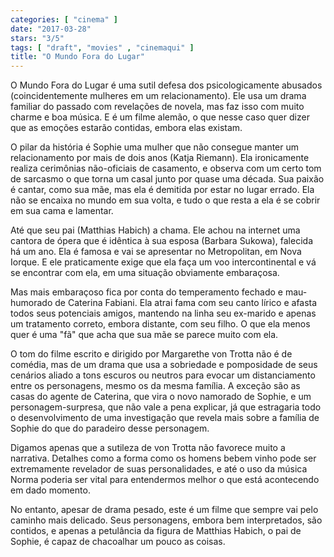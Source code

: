 ```yaml
---
categories: [ "cinema" ]
date: "2017-03-28"
stars: "3/5"
tags: [ "draft", "movies" , "cinemaqui" ]
title: "O Mundo Fora do Lugar"
---
```

O Mundo Fora do Lugar é uma sutil defesa dos psicologicamente abusados
(coincidentemente mulheres em um relacionamento). Ele usa um drama
familiar do passado com revelações de novela, mas faz isso com muito
charme e boa música. E é um filme alemão, o que nesse caso quer dizer
que as emoções estarão contidas, embora elas existam.

O pilar da história é Sophie uma mulher que não consegue manter um
relacionamento por mais de dois anos (Katja Riemann). Ela ironicamente
realiza cerimônias não-oficiais de casamento, e observa com um certo
tom de sarcasmo o que torna um casal junto por quase uma década. Sua
paixão é cantar, como sua mãe, mas ela é demitida por estar no lugar
errado. Ela não se encaixa no mundo em sua volta, e tudo o que resta
a ela é se cobrir em sua cama e lamentar.

Até que seu pai (Matthias Habich) a chama. Ele achou na internet
uma cantora de ópera que é idêntica à sua esposa (Barbara
Sukowa), falecida há um ano. Ela é famosa e vai se apresentar no
Metropolitan, em Nova Iorque. E ele praticamente exige que ela faça
um voo intercontinental e vá se encontrar com ela, em uma situação
obviamente embaraçosa.

Mas mais embaraçoso fica por conta do temperamento fechado e mau-humorado
de Caterina Fabiani. Ela atrai fama com seu canto lírico e afasta
todos seus potenciais amigos, mantendo na linha seu ex-marido e apenas
um tratamento correto, embora distante, com seu filho. O que ela menos
quer é uma "fã" que acha que sua mãe se parece muito com ela.

O tom do filme escrito e dirigido por Margarethe von Trotta não é de
comédia, mas de um drama que usa a sobriedade e pomposidade de seus
cenários aliado a tons escuros ou neutros para evocar um distanciamento
entre os personagens, mesmo os da mesma família. A exceção são as
casas do agente de Caterina, que vira o novo namorado de Sophie, e um
personagem-surpresa, que não vale a pena explicar, já que estragaria
todo o desenvolvimento de uma investigação que revela mais sobre a
família de Sophie do que do paradeiro desse personagem.

Digamos apenas que a sutileza de von Trotta não favorece muito a
narrativa. Detalhes como a forma como os homens bebem vinho pode ser
extremamente revelador de suas personalidades, e até o uso da música
Norma poderia ser vital para entendermos melhor o que está acontecendo
em dado momento.

No entanto, apesar de drama pesado, este é um filme que sempre vai
pelo caminho mais delicado. Seus personagens, embora bem interpretados,
são contidos, e apenas a petulância da figura de Matthias Habich,
o pai de Sophie, é capaz de chacoalhar um pouco as coisas.
